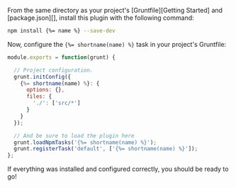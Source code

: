 From the same directory as your project's [Gruntfile][Getting Started] and [package.json][], install this plugin with the following command:

```bash
npm install {%= name %} --save-dev
```

Now, configure the `{%= shortname(name) %}` task in your project's Gruntfile:

```js
module.exports = function(grunt) {

  // Project configuration.
  grunt.initConfig({
    {%= shortname(name) %}: {
      options: {},
      files: {
        './': ['src/*']
      }
    }
  });

  // And be sure to load the plugin here
  grunt.loadNpmTasks('{%= shortname(name) %}');
  grunt.registerTask('default', ['{%= shortname(name) %}']);
};
```

If everything was installed and configured correctly, you should be ready to go!